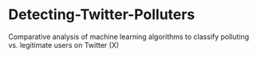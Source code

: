 # Detecting-Twitter-Polluters
Comparative analysis of machine learning algorithms to classify polluting vs. legitimate users on Twitter (X)

